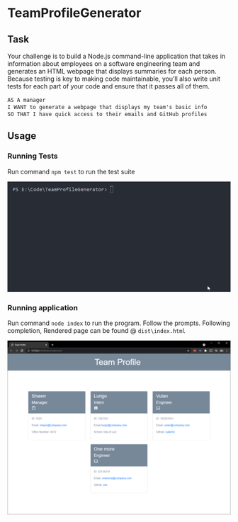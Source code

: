 # TeamProfileGenerator

## Task
Your challenge is to build a Node.js command-line application that takes in information about employees on a software engineering team and generates an HTML webpage that displays summaries for each person. Because testing is key to making code maintainable, you’ll also write unit tests for each part of your code and ensure that it passes all of them.

```
AS A manager
I WANT to generate a webpage that displays my team's basic info
SO THAT I have quick access to their emails and GitHub profiles
```

## Usage

### Running Tests

Run command `npm test` to run the test suite

![testSuiteGif](images/testsuite.gif)

### Running application

Run command `node index` to run the program. Follow the prompts. Following completion, Rendered page can be found @ `dist\index.html`

![application](images/application.png)
